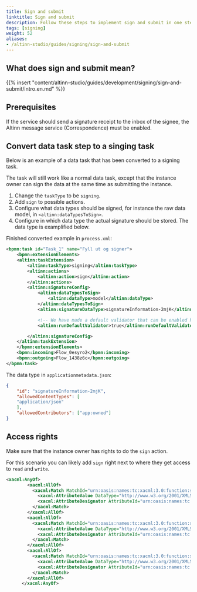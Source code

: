 ```yaml
---
title: Sign and submit
linktitle: Sign and submit
description: Follow these steps to implement sign and submit in one step in you app.
tags: [signing]
weight: 52
aliases:
- /altinn-studio/guides/signing/sign-and-submit
---
```


## What does sign and submit mean?

{{% insert "content/altinn-studio/guides/development/signing/sign-and-submit/intro.en.md" %}}

## Prerequisites
If the service should send a signature receipt to the inbox of the signee, the Altinn message service (Correspondence) must be enabled.

## Convert data task step to a singing task

Below is an example of a data task that has been converted to a signing task.

The task will still work like a normal data task, except that the instance owner can sign the data at the same time as submitting the instance.

1. Change the `taskType` to be `signing`.
2. Add `sign` to possible actions.
3. Configure what data types should be signed, for instance the raw data model, in `<altinn:dataTypesToSign>`.
4. Configure in which data type the actual signature should be stored. The data type is examplified below.

Finished converted example in `process.xml`:

```xml
<bpmn:task id="Task_1" name="Fyll ut og signer">
    <bpmn:extensionElements>
    <altinn:taskExtension>
        <altinn:taskType>signing</altinn:taskType>
        <altinn:actions>
            <altinn:action>sign</altinn:action>
        </altinn:actions>
        <altinn:signatureConfig>
            <altinn:dataTypesToSign>
                <altinn:dataType>model</altinn:dataType>
            </altinn:dataTypesToSign>
            <altinn:signatureDataType>signatureInformation-2mjK</altinn:signatureDataType>

            <!-- We have made a default validator that can be enabled here. If this is disabled, custom validation of the signatures should be added. -->
            <altinn:runDefaultValidator>true</altinn:runDefaultValidator>

        </altinn:signatureConfig>
    </altinn:taskExtension>
    </bpmn:extensionElements>
    <bpmn:incoming>Flow_0esyro2</bpmn:incoming>
    <bpmn:outgoing>Flow_1438z6c</bpmn:outgoing>
</bpmn:task>
```

The data type in `applicationmetadata.json`:

```json
{
    "id": "signatureInformation-2mjK",
    "allowedContentTypes": [
    "application/json"
    ],
    "allowedContributors": ["app:owned"]
}
```

## Access rights

Make sure that the instance owner has rights to do the `sign` action.

For this scenario you can likely add `sign` right next to where they get access to `read` and `write`.

```xml
<xacml:AnyOf>
        <xacml:AllOf>
          <xacml:Match MatchId="urn:oasis:names:tc:xacml:3.0:function:string-equal-ignore-case">
            <xacml:AttributeValue DataType="http://www.w3.org/2001/XMLSchema#string">read</xacml:AttributeValue>
            <xacml:AttributeDesignator AttributeId="urn:oasis:names:tc:xacml:1.0:action:action-id" Category="urn:oasis:names:tc:xacml:3.0:attribute-category:action" DataType="http://www.w3.org/2001/XMLSchema#string" MustBePresent="false" />
          </xacml:Match>
        </xacml:AllOf>
        <xacml:AllOf>
          <xacml:Match MatchId="urn:oasis:names:tc:xacml:3.0:function:string-equal-ignore-case">
            <xacml:AttributeValue DataType="http://www.w3.org/2001/XMLSchema#string">write</xacml:AttributeValue>
            <xacml:AttributeDesignator AttributeId="urn:oasis:names:tc:xacml:1.0:action:action-id" Category="urn:oasis:names:tc:xacml:3.0:attribute-category:action" DataType="http://www.w3.org/2001/XMLSchema#string" MustBePresent="false" />
          </xacml:Match>
        </xacml:AllOf>
        <xacml:AllOf>
          <xacml:Match MatchId="urn:oasis:names:tc:xacml:3.0:function:string-equal-ignore-case">
            <xacml:AttributeValue DataType="http://www.w3.org/2001/XMLSchema#string">sign</xacml:AttributeValue>
            <xacml:AttributeDesignator AttributeId="urn:oasis:names:tc:xacml:1.0:action:action-id" Category="urn:oasis:names:tc:xacml:3.0:attribute-category:action" DataType="http://www.w3.org/2001/XMLSchema#string" MustBePresent="false" />
          </xacml:Match>
        </xacml:AllOf>
      </xacml:AnyOf>
```